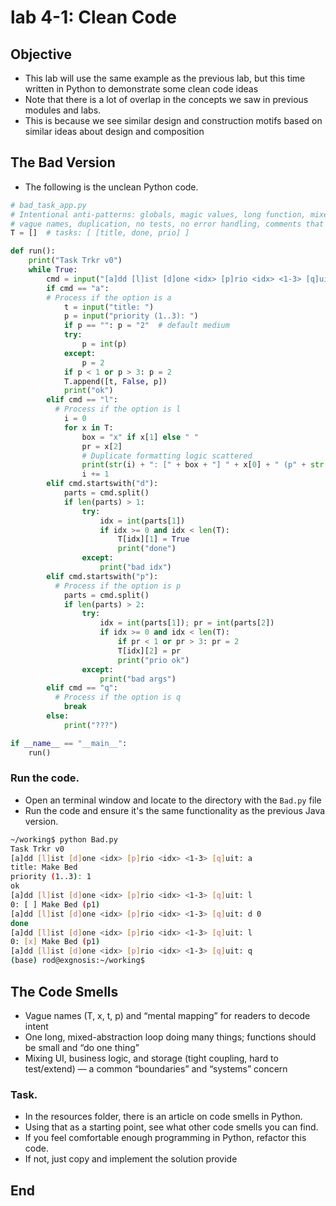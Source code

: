 # lab 4-1: Clean Code

## Objective

- This lab will use the same example as the previous lab, but this time written in Python to demonstrate some clean code ideas
- Note that there is a lot of overlap in the concepts we saw in previous modules and labs.
- This is because we see similar design and construction motifs based on similar ideas about design and composition

## The Bad Version

- The following is the unclean Python code.

```Python
# bad_task_app.py
# Intentional anti-patterns: globals, magic values, long function, mixed I/O & logic,
# vague names, duplication, no tests, no error handling, comments that explain "what".
T = []  # tasks: [ [title, done, prio] ]

def run():
    print("Task Trkr v0")
    while True:
        cmd = input("[a]dd [l]ist [d]one <idx> [p]rio <idx> <1-3> [q]uit: ").strip()
        if cmd == "a":
        # Process if the option is a
            t = input("title: ")
            p = input("priority (1..3): ")
            if p == "": p = "2"  # default medium
            try:
                p = int(p)
            except:
                p = 2
            if p < 1 or p > 3: p = 2
            T.append([t, False, p])
            print("ok")
        elif cmd == "l":
          # Process if the option is l
            i = 0
            for x in T:
                box = "x" if x[1] else " "
                pr = x[2]
                # Duplicate formatting logic scattered
                print(str(i) + ": [" + box + "] " + x[0] + " (p" + str(pr) + ")")
                i += 1
        elif cmd.startswith("d"):
            parts = cmd.split()
            if len(parts) > 1:
                try:
                    idx = int(parts[1])
                    if idx >= 0 and idx < len(T):
                        T[idx][1] = True
                        print("done")
                except:
                    print("bad idx")
        elif cmd.startswith("p"):
          # Process if the option is p
            parts = cmd.split()
            if len(parts) > 2:
                try:
                    idx = int(parts[1]); pr = int(parts[2])
                    if idx >= 0 and idx < len(T):
                        if pr < 1 or pr > 3: pr = 2
                        T[idx][2] = pr
                        print("prio ok")
                except:
                    print("bad args")
        elif cmd == "q":
          # Process if the option is q
            break
        else:
            print("???")

if __name__ == "__main__":
    run()

```

### Run the code. 
- Open an terminal window and locate to the directory with the `Bad.py` file
- Run the code and ensure it's the same functionality as the previous Java version.

```bash
~/working$ python Bad.py
Task Trkr v0
[a]dd [l]ist [d]one <idx> [p]rio <idx> <1-3> [q]uit: a
title: Make Bed
priority (1..3): 1
ok
[a]dd [l]ist [d]one <idx> [p]rio <idx> <1-3> [q]uit: l
0: [ ] Make Bed (p1)
[a]dd [l]ist [d]one <idx> [p]rio <idx> <1-3> [q]uit: d 0
done
[a]dd [l]ist [d]one <idx> [p]rio <idx> <1-3> [q]uit: l
0: [x] Make Bed (p1)
[a]dd [l]ist [d]one <idx> [p]rio <idx> <1-3> [q]uit: q
(base) rod@exgnosis:~/working$ 

```
## The Code Smells 

- Vague names (T, x, t, p) and “mental mapping” for readers to decode intent
- One long, mixed-abstraction loop doing many things; functions should be small and “do one thing”
- Mixing UI, business logic, and storage (tight coupling, hard to test/extend) — a common “boundaries” and “systems” concern

### Task.
- In the resources folder, there is an article on code smells in Python.
- Using that as a starting point, see what other code smells you can find.
- If you feel comfortable enough programming in Python, refactor this code.
- If not, just copy and implement the solution provide

## End